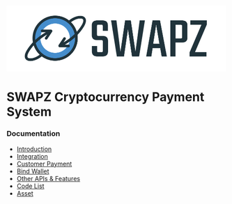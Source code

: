 <a href=""><img src="./assets/logoHorizontal.svg" alt=""></a>

# SWAPZ Cryptocurrency Payment System

<h3>Documentation</h3>

- [Introduction](Introduction.md)
- [Integration](Integration.md)
- [Customer Payment](CustomerPayment.md)
- [Bind Wallet](BindWallet.md)
- [Other APIs & Features](Swagger.md)
- [Code List](CodeList.md)   
- [Asset](Asset.md)



